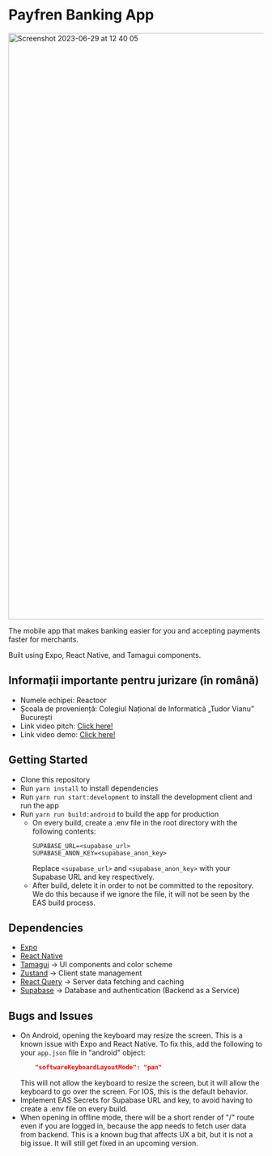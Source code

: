 # Payfren Banking App
<img width="1158" alt="Screenshot 2023-06-29 at 12 40 05" src="https://github.com/payfren/app/assets/37705192/ec7cfbfe-db16-451b-af46-c16a75a8cb56">

The mobile app that makes banking easier for you and accepting payments faster for merchants.

Built using Expo, React Native, and Tamagui components.

## Informații importante pentru jurizare (în română)
* Numele echipei: Reactoor
* Școala de proveniență: Colegiul Național de Informatică „Tudor Vianu” București
* Link video pitch: [Click here!](https://youtu.be/Mu6Ppvncr8M)
* Link video demo: [Click here!](https://youtu.be/cK2d0PuVnaI)

## Getting Started

- Clone this repository
- Run `yarn install` to install dependencies
- Run `yarn run start:development` to install the development client and run the app
- Run `yarn run build:android` to build the app for production
  - On every build, create a .env file in the root directory with the following contents:
    ```env
    SUPABASE_URL=<supabase_url>
    SUPABASE_ANON_KEY=<supabase_anon_key>
    ```
    Replace `<supabase_url>` and `<supabase_anon_key>` with your Supabase URL and key respectively.
  - After build, delete it in order to not be committed to the repository. We do this because if we ignore the file, it will not be seen by the EAS build process.
## Dependencies

- [Expo](https://expo.io/)
- [React Native](https://reactnative.dev/)
- [Tamagui](https://tamagui.dev/) -> UI components and color scheme
- [Zustand](https://docs.pmnd.rs/zustand/getting-started/introduction) -> Client state management
- [React Query](https://react-query.tanstack.com/) -> Server data fetching and caching
- [Supabase](https://supabase.com/) -> Database and authentication (Backend as a Service)

## Bugs and Issues

- On Android, opening the keyboard may resize the screen. This is a known issue with Expo and React Native. To fix this, add the
  following to your `app.json` file in "android" object:
    ```json
        "softwareKeyboardLayoutMode": "pan"
    ```
  This will not allow the keyboard to resize the screen, but it will allow the keyboard to go over the screen. For IOS, this is the default behavior.
- Implement EAS Secrets for Supabase URL and key, to avoid having to create a .env file on every build.
- When opening in offline mode, there will be a short render of "/" route even if you are logged in, because the app needs to fetch user data from backend. This is a known bug that affects UX a bit, but it is not a big issue. It will still get fixed in an upcoming version.
